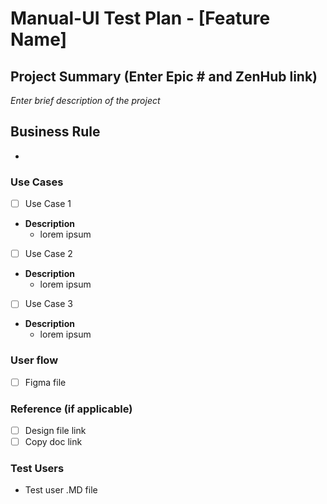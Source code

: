 # Manual-UI Test Plan - [Feature Name]

## Project Summary (Enter Epic # and ZenHub link) 
_Enter brief description of the project_

## Business Rule 
- 

### Use Cases
 
- [ ] Use Case 1

* **Description**
  - lorem ipsum

- [ ] Use Case 2

* **Description**
  - lorem ipsum

- [ ] Use Case 3

* **Description**
  - lorem ipsum



### User flow
- [ ] Figma file 

### Reference (if applicable) 
- [ ] Design file link
- [ ] Copy doc link 

### Test Users 
- Test user .MD file 
